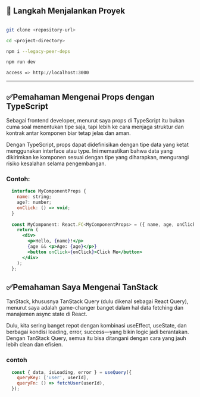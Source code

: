 ## 🚀 Langkah Menjalankan Proyek

```bash

git clone <repository-url>

cd <project-directory>

npm i --legacy-peer-deps 

npm run dev

access => http://localhost:3000
```

---------------------------------------------------------------------------

## ✅Pemahaman Mengenai Props dengan TypeScript

Sebagai frontend developer, menurut saya props di TypeScript itu bukan cuma soal menentukan tipe saja, tapi lebih ke cara menjaga struktur dan kontrak antar komponen biar tetap jelas dan aman.

Dengan TypeScript, props dapat didefinisikan dengan tipe data yang ketat menggunakan interface atau type. Ini memastikan bahwa data yang dikirimkan ke komponen sesuai dengan tipe yang diharapkan, mengurangi risiko kesalahan selama pengembangan.

### Contoh:
```jsx
  interface MyComponentProps {
    name: string;
    age?: number;
    onClick: () => void;
  }
  
  const MyComponent: React.FC<MyComponentProps> = ({ name, age, onClick }) => {
    return (
      <div>
        <p>Hello, {name}!</p>
        {age && <p>Age: {age}</p>}
        <button onClick={onClick}>Click Me</button>
      </div>
    );
  };
```

## ✅Pemahaman Saya Mengenai TanStack

TanStack, khususnya TanStack Query (dulu dikenal sebagai React Query), menurut saya adalah game-changer banget dalam hal data fetching dan manajemen async state di React.

Dulu, kita sering banget repot dengan kombinasi useEffect, useState, dan berbagai kondisi loading, error, success—yang bikin logic jadi berantakan. Dengan TanStack Query, semua itu bisa ditangani dengan cara yang jauh lebih clean dan efisien.

### contoh
```jsx
  const { data, isLoading, error } = useQuery({
    queryKey: ['user', userId],
    queryFn: () => fetchUser(userId),
  });
```
